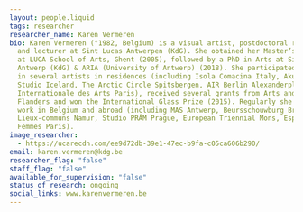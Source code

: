 ```yaml
---
layout: people.liquid
tags: researcher
researcher_name: Karen Vermeren
bio: Karen Vermeren (°1982, Belgium) is a visual artist, postdoctoral researcher
  and lecturer at Sint Lucas Antwerpen (KdG). She obtained her Master’s of Art
  at LUCA School of Arts, Ghent (2005), followed by a PhD in Arts at Sint Lucas
  Antwerp (KdG) & ARIA (University of Antwerp) (2018). She participated
  in several artists in residences (including Isola Comacina Italy, Akureyri
  Studio Iceland, The Arctic Circle Spitsbergen, AIR Berlin Alexanderplatz, Cité
  Internationale des Arts Paris), received several grants from Arts and Heritage
  Flanders and won the International Glass Prize (2015). Regularly she shows her
  work in Belgium and abroad (including MAS Antwerp, Beursschouwburg Brussels,
  Lieux-communs Namur, Studio PRÁM Prague, European Triennial Mons, Espace des
  Femmes Paris).
image_researcher:
  - https://ucarecdn.com/ee9d72db-39e1-47ec-b9fa-c05ca606b290/
email: karen.vermeren@kdg.be
researcher_flag: "false"
staff_flag: "false"
available_for_supervision: "false"
status_of_research: ongoing
social_links: www.karenvermeren.be
---
```

